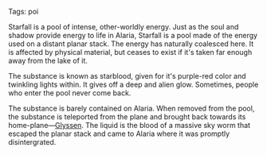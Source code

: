 Tags: poi

Starfall is a pool of intense, other-worldly energy. Just as the soul and shadow provide energy to life in Alaria, Starfall is a pool made of the energy used on a distant planar stack. The energy has naturally coalesced here. It is affected by physical material, but ceases to exist if it's taken far enough away from the lake of it.

The substance is known as starblood, given for it's purple-red color and twinkling lights within. It gives off a deep and alien glow. Sometimes, people who enter the pool never come back. 

The substance is barely contained on Alaria. When removed from the pool, the substance is teleported from the plane and brought back towards its home-plane—[Glyssen](Glyssen). The liquid is the blood of a massive sky worm that escaped the planar stack and came to Alaria where it was promptly disintergrated.